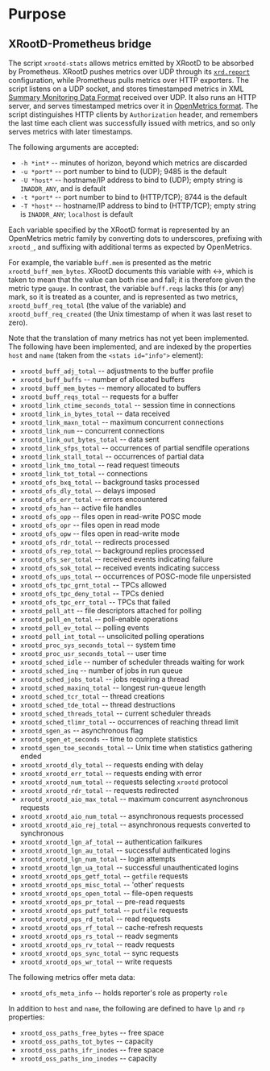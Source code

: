 # Purpose



## XRootD-Prometheus bridge

The script `xrootd-stats` allows metrics emitted by XRootD to be absorbed by Prometheus.
XRootD pushes metrics over UDP through its [`xrd.report`](https://xrootd.slac.stanford.edu/doc/dev50/xrd_config.htm#_report) configuration, while Prometheus pulls metrics over HTTP exporters.
The script listens on a UDP socket, and stores timestamped metrics in XML [Summary Monitoring Data Format](https://xrootd.slac.stanford.edu/doc/dev51/xrd_monitoring.htm#_Toc49119259) received over UDP.
It also runs an HTTP server, and serves timestamped metrics over it in [OpenMetrics format](https://github.com/OpenObservability/OpenMetrics/blob/main/specification/OpenMetrics.md).
The script distinguishes HTTP clients by `Authorization` header, and remembers the last time each client was successfully issued with metrics, and so only serves metrics with later timestamps.

The following arguments are accepted:

- `-h *int*` -- minutes of horizon, beyond which metrics are discarded
- `-u *port*` -- port number to bind to (UDP); 9485 is the default
- `-U *host*` -- hostname/IP address to bind to (UDP); empty string is `INADDR_ANY`, and is default
- `-t *port*` -- port number to bind to (HTTP/TCP); 8744 is the default
- `-T *host*` -- hostname/IP address to bind to (HTTP/TCP); empty string is `INADDR_ANY`; `localhost` is default


Each variable specified by the XRootD format is represented by an OpenMetrics metric family by converting dots to underscores, prefixing with `xrootd_`, and suffixing with additional terms as expected by OpenMetrics.

For example, the variable `buff.mem` is presented as the metric `xrootd_buff_mem_bytes`.
XRootD documents this variable with ↔, which is taken to mean that the value can both rise and fall; it is therefore given the metric type `gauge`.
In contrast, the variable `buff.reqs` lacks this (or any) mark, so it is treated as a counter, and is represented as two metrics, `xrootd_buff_req_total` (the value of the variable) and `xrootd_buff_req_created` (the Unix timestamp of when it was last reset to zero).

Note that the translation of many metrics has not yet been implemented.
The following have been implemented, and are indexed by the properties `host` and `name` (taken from the `<stats id="info">` element):

- `xrootd_buff_adj_total` -- adjustments to the buffer profile
- `xrootd_buff_buffs` -- number of allocated buffers
- `xrootd_buff_mem_bytes` -- memory allocated to buffers
- `xrootd_buff_reqs_total` -- requests for a buffer
- `xrootd_link_ctime_seconds_total` -- session time in connections
- `xrootd_link_in_bytes_total` -- data received
- `xrootd_link_maxn_total` -- maximum concurrent connections
- `xrootd_link_num` -- concurrent connections
- `xrootd_link_out_bytes_total` -- data sent
- `xrootd_link_sfps_total` -- occurrences of partial sendfile operations
- `xrootd_link_stall_total` -- occurrences of partial data
- `xrootd_link_tmo_total` -- read request timeouts
- `xrootd_link_tot_total` -- connections
- `xrootd_ofs_bxq_total` -- background tasks processed
- `xrootd_ofs_dly_total` -- delays imposed
- `xrootd_ofs_err_total` -- errors encountered
- `xrootd_ofs_han` -- active file handles
- `xrootd_ofs_opp` -- files open in read-write POSC mode
- `xrootd_ofs_opr` -- files open in read mode
- `xrootd_ofs_opw` -- files open in read-write mode
- `xrootd_ofs_rdr_total` -- redirects processed
- `xrootd_ofs_rep_total` -- background replies processed
- `xrootd_ofs_ser_total` -- received events indicating failure
- `xrootd_ofs_sok_total` -- received events indicating success
- `xrootd_ofs_ups_total` -- occurrences of POSC-mode file unpersisted
- `xrootd_ofs_tpc_grnt_total` -- TPCs allowed
- `xrootd_ofs_tpc_deny_total` -- TPCs denied
- `xrootd_ofs_tpc_err_total` -- TPCs that failed
- `xrootd_poll_att` -- file descriptors attached for polling
- `xrootd_poll_en_total` -- poll-enable operations
- `xrootd_poll_ev_total` -- polling events
- `xrootd_poll_int_total` -- unsolicited polling operations
- `xrootd_proc_sys_seconds_total` -- system time
- `xrootd_proc_usr_seconds_total` -- user time
- `xrootd_sched_idle` -- number of scheduler threads waiting for work
- `xrootd_sched_inq` -- number of jobs in run queue
- `xrootd_sched_jobs_total` -- jobs requiring a thread
- `xrootd_sched_maxinq_total` -- longest run-queue length
- `xrootd_sched_tcr_total` -- thread creations
- `xrootd_sched_tde_total` -- thread destructions
- `xrootd_sched_threads_total` -- current scheduler threads
- `xrootd_sched_tlimr_total` -- occurrences of reaching thread limit
- `xrootd_sgen_as` -- asynchronous flag
- `xrootd_sgen_et_seconds` -- time to complete statistics
- `xrootd_sgen_toe_seconds_total` -- Unix time when statistics gathering ended
- `xrootd_xrootd_dly_total` -- requests ending with delay
- `xrootd_xrootd_err_total` -- requests ending with error
- `xrootd_xrootd_num_total` -- requests selecting `xrootd` protocol
- `xrootd_xrootd_rdr_total` -- requests redirected
- `xrootd_xrootd_aio_max_total` -- maximum concurrent asynchronous requests
- `xrootd_xrootd_aio_num_total` -- asynchronous requests processed
- `xrootd_xrootd_aio_rej_total` -- asynchronous requests converted to synchronous
- `xrootd_xrootd_lgn_af_total` -- authentication failkures
- `xrootd_xrootd_lgn_au_total` -- successful authenticated logins
- `xrootd_xrootd_lgn_num_total` -- login attempts
- `xrootd_xrootd_lgn_ua_total` -- successful unauthenticated logins
- `xrootd_xrootd_ops_getf_total` -- `getfile` requests
- `xrootd_xrootd_ops_misc_total` -- 'other' requests
- `xrootd_xrootd_ops_open_total` -- file-open requests
- `xrootd_xrootd_ops_pr_total` -- pre-read requests
- `xrootd_xrootd_ops_putf_total` -- `putfile` requests
- `xrootd_xrootd_ops_rd_total` -- read requests
- `xrootd_xrootd_ops_rf_total` -- cache-refresh requests
- `xrootd_xrootd_ops_rs_total` -- readv segments
- `xrootd_xrootd_ops_rv_total` -- readv requests
- `xrootd_xrootd_ops_sync_total` -- sync requests
- `xrootd_xrootd_ops_wr_total` -- write requests


The following metrics offer meta data:

- `xrootd_ofs_meta_info` -- holds reporter's role as property `role`

In addition to `host` and `name`, the following are defined to have `lp` and `rp` properties:

- `xrootd_oss_paths_free_bytes` -- free space
- `xrootd_oss_paths_tot_bytes` -- capacity
- `xrootd_oss_paths_ifr_inodes` -- free space
- `xrootd_oss_paths_ino_inodes` -- capacity
